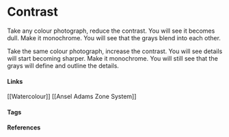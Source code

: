 # Contrast
Take any colour photograph, reduce the contrast. You will see it becomes dull. Make it monochrome. You will see that the grays blend into each other.

Take the same colour photograph, increase the contrast. You will see details will start becoming sharper. Make it monochrome. You will still see that the grays will define and outline the details.


#### Links
[[Watercolour]]
[[Ansel Adams Zone System]]

#### Tags

#### References